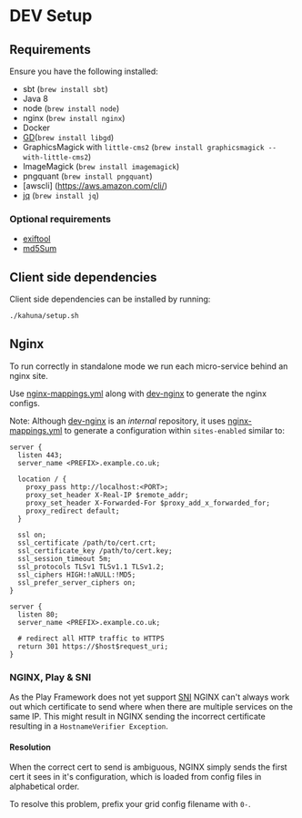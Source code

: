 # DEV Setup

## Requirements
Ensure you have the following installed:
- sbt (`brew install sbt`)
- Java 8
- node (`brew install node`)
- nginx (`brew install nginx`)
- Docker
- [GD](http://libgd.github.io/)(`brew install libgd`)
- GraphicsMagick with `little-cms2` (`brew install graphicsmagick --with-little-cms2`)
- ImageMagick (`brew install imagemagick`)
- pngquant (`brew install pngquant`)
- [awscli] (https://aws.amazon.com/cli/)
- [jq](https://stedolan.github.io/jq/) (`brew install jq`)

### Optional requirements
- [exiftool](http://www.sno.phy.queensu.ca/~phil/exiftool/)
- [md5Sum](http://www.ahwkong.com/post/2011/06/07/p-6255384955/)

## Client side dependencies
Client side dependencies can be installed by running:

```bash
./kahuna/setup.sh
```

## Nginx
To run correctly in standalone mode we run each micro-service behind an nginx site.

Use [nginx-mappings.yml](../nginx-mappings.yml) along with [dev-nginx](https://github.com/guardian/dev-nginx)
to generate the nginx configs.

Note: Although [dev-nginx](https://github.com/guardian/dev-nginx) is an *internal* repository,
it uses [nginx-mappings.yml](../nginx-mappings.yml) to generate a configuration within `sites-enabled` similar to:

```
server {
  listen 443;
  server_name <PREFIX>.example.co.uk;

  location / {
    proxy_pass http://localhost:<PORT>;
    proxy_set_header X-Real-IP $remote_addr;
    proxy_set_header X-Forwarded-For $proxy_add_x_forwarded_for;
    proxy_redirect default;
  }

  ssl on;
  ssl_certificate /path/to/cert.crt;
  ssl_certificate_key /path/to/cert.key;
  ssl_session_timeout 5m;
  ssl_protocols TLSv1 TLSv1.1 TLSv1.2;
  ssl_ciphers HIGH:!aNULL:!MD5;
  ssl_prefer_server_ciphers on;
}

server {
  listen 80;
  server_name <PREFIX>.example.co.uk;

  # redirect all HTTP traffic to HTTPS
  return 301 https://$host$request_uri;
}
```

### NGINX, Play & SNI
As the Play Framework does not yet support [SNI](https://en.wikipedia.org/wiki/Server_Name_Indication)
 NGINX can't always work out which certificate to send where when there are multiple services on the same IP.
 This might result in NGINX sending the incorrect certificate resulting in a `HostnameVerifier Exception`.

#### Resolution

When the correct cert to send is ambiguous, NGINX simply sends the first cert it sees in it's configuration,
which is loaded from config files in alphabetical order.

To resolve this problem, prefix your grid config filename with `0-`.
